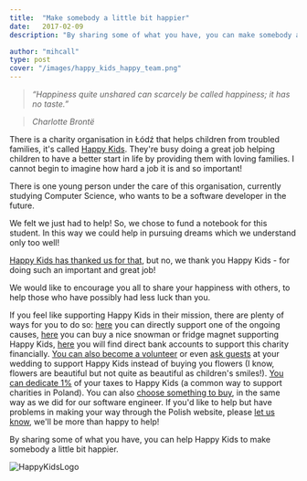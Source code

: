 ```yaml
---
title: 	"Make somebody a little bit happier"
date: 	2017-02-09
description: "By sharing some of what you have, you can make somebody a little bit happier. Like we did."

author: "mihcall"
type: post
cover: "/images/happy_kids_happy_team.png"
---
```

>*“Happiness quite unshared can scarcely be called happiness; it has no taste.”*

>*Charlotte Brontë*


There is a charity organisation in Łódź that helps children from troubled families, it's called [Happy Kids](http://www.happykids.org.pl/). They're busy doing a great job helping children to have a better start in life by providing them with loving families. I cannot begin to imagine how hard a job it is and so important!

There is one young person under the care of this organisation, currently studying Computer Science, who wants to be a software developer in the future.

We felt we just had to help! So, we chose to fund a notebook for this student. In this way we could help in pursuing dreams which we understand only too well!

[Happy Kids has thanked us for that](http://www.happykids.org.pl/dziekujemy-za-wspieranie-edukacji-naszych-podopiecznych/), but no, we thank you Happy Kids - for doing such an important and great job!

We would like to encourage you all to share your happiness with others, to help those who have possibly had less luck than you.

If you feel like supporting Happy Kids in their mission, there are plenty of ways for you to do so: [here](http://www.happykids.org.pl/wesprzyj/) you can directly support one of the ongoing causes, [here](http://www.happykids.org.pl/cegielki/) you can buy a nice snowman or fridge magnet supporting Happy Kids, [here](http://www.happykids.org.pl/jak-mozesz-nam-pomoc/wplac-bezposrednio-numery-kont-bankowych/) you will find direct bank accounts to support this charity financially. [You can also become a volunteer](http://www.happykids.org.pl/wolontariat/) or even [ask guests](http://www.happykids.org.pl/happy-weddings/) at your wedding to support Happy Kids instead of buying you flowers (I know, flowers are beautiful but not quite as beautiful as children's smiles!). [You can dedicate 1%](http://www.happykids.org.pl/1-2/) of your taxes to Happy Kids (a common way to support charities in Poland). You can also [choose something to buy](http://www.happykids.org.pl/darowizny-rzeczowe/), in the same way as we did for our software engineer. If you'd like to help but have problems in making your way through the Polish website, please [let us know](mailto:hi@happyteam.io), we'll be more than happy to help!

By sharing some of what you have, you can help Happy Kids to make somebody a little bit happier.

![HappyKidsLogo](/images/HappyKids_logo.jpg)
